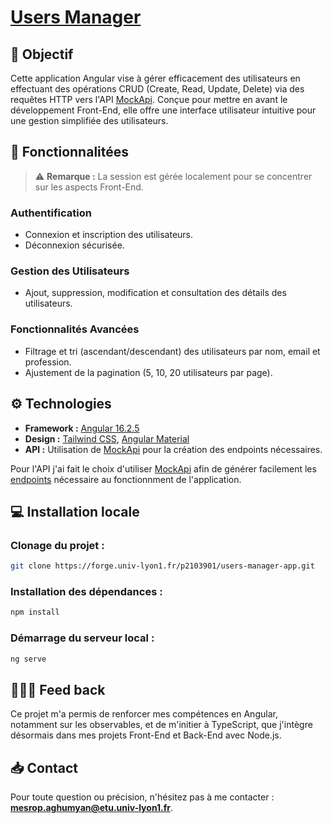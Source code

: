 # [Users Manager](http://users-manager-app-p2103901-80b754b04a31688dd2c3016322c43e22dc66.pages.univ-lyon1.fr/#/login)

## 🎯 Objectif
Cette application Angular vise à gérer efficacement des utilisateurs en effectuant des opérations CRUD (Create, Read, Update, Delete) via des requêtes HTTP vers l'API [MockApi](https://657d98f13e3f5b189462cb9b.mockapi.io/api/v1/users). Conçue pour mettre en avant le développement Front-End, elle offre une interface utilisateur intuitive pour une gestion simplifiée des utilisateurs.

## 🧩 Fonctionnalitées

> ⚠️ **Remarque :** La session est gérée localement pour se concentrer sur les aspects Front-End.

### Authentification
- Connexion et inscription des utilisateurs.
- Déconnexion sécurisée.

### Gestion des Utilisateurs
- Ajout, suppression, modification et consultation des détails des utilisateurs.

### Fonctionnalités Avancées
- Filtrage et tri (ascendant/descendant) des utilisateurs par nom, email et profession.
- Ajustement de la pagination (5, 10, 20 utilisateurs par page).

## ⚙️ Technologies
- **Framework :** [Angular 16.2.5](https://www.npmjs.com/package/@angular/cli/v/16.2.5)
- **Design :** [Tailwind CSS](https://tailwindcss.com/docs/guides/angular), [Angular Material](https://material.angular.io/)
- **API :** Utilisation de [MockApi](https://mockapi.io/) pour la création des endpoints nécessaires.

Pour l'API j'ai fait le choix d'utiliser [MockApi](https://mockapi.io/) afin de générer facilement les [endpoints](https://657d98f13e3f5b189462cb9b.mockapi.io/api/v1/users) nécessaire au fonctionnment de l'application.

## 💻 Installation locale

### Clonage du projet :
```bash
git clone https://forge.univ-lyon1.fr/p2103901/users-manager-app.git
```

### Installation des dépendances :
```bash
npm install
```

### Démarrage du serveur local :
```bash
ng serve
```

## 🧑🏻‍💻 Feed back

Ce projet m'a permis de renforcer mes compétences en Angular, notamment sur les observables, et de m'initier à TypeScript, que j'intègre désormais dans mes projets Front-End et Back-End avec Node.js.

## 📥 Contact

Pour toute question ou précision, n'hésitez pas à me contacter : <b>mesrop.aghumyan@etu.univ-lyon1.fr</b>.
